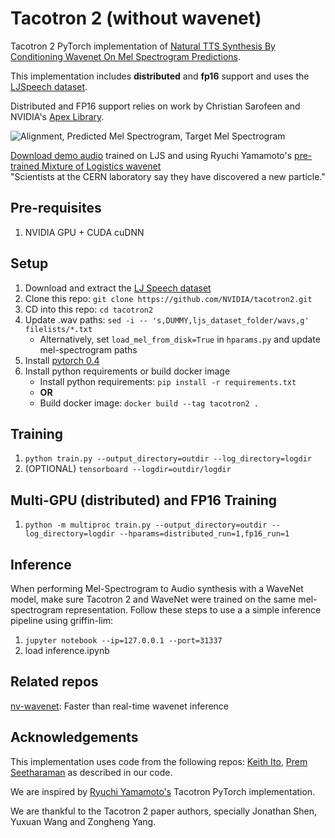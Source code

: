 # Tacotron 2 (without wavenet)

Tacotron 2 PyTorch implementation of [Natural TTS Synthesis By Conditioning
Wavenet On Mel Spectrogram Predictions](https://arxiv.org/pdf/1712.05884.pdf). 

This implementation includes **distributed** and **fp16** support
and uses the [LJSpeech dataset](https://keithito.com/LJ-Speech-Dataset/).

Distributed and FP16 support relies on work by Christian Sarofeen and NVIDIA's
[Apex Library](https://github.com/nvidia/apex).

![Alignment, Predicted Mel Spectrogram, Target Mel Spectrogram](tensorboard.png)

[Download demo audio](https://github.com/NVIDIA/tacotron2/blob/master/demo.wav) trained on LJS and using Ryuchi Yamamoto's [pre-trained Mixture of Logistics
wavenet](https://github.com/r9y9/wavenet_vocoder/)  
"Scientists at the CERN laboratory say they have discovered a new particle."

## Pre-requisites
1. NVIDIA GPU + CUDA cuDNN

## Setup
1. Download and extract the [LJ Speech dataset](https://keithito.com/LJ-Speech-Dataset/)
2. Clone this repo: `git clone https://github.com/NVIDIA/tacotron2.git`
3. CD into this repo: `cd tacotron2`
4. Update .wav paths: `sed -i -- 's,DUMMY,ljs_dataset_folder/wavs,g' filelists/*.txt`
    - Alternatively, set `load_mel_from_disk=True` in `hparams.py` and update mel-spectrogram paths 
5. Install [pytorch 0.4](https://github.com/pytorch/pytorch)
6. Install python requirements or build docker image 
    - Install python requirements: `pip install -r requirements.txt`
    - **OR**
    - Build docker image: `docker build --tag tacotron2 .` 

## Training
1. `python train.py --output_directory=outdir --log_directory=logdir`
2. (OPTIONAL) `tensorboard --logdir=outdir/logdir`

## Multi-GPU (distributed) and FP16 Training
1. `python -m multiproc train.py --output_directory=outdir --log_directory=logdir --hparams=distributed_run=1,fp16_run=1`

## Inference
When performing Mel-Spectrogram to Audio synthesis with a WaveNet model, make sure Tacotron 2 and WaveNet were trained on the same mel-spectrogram representation. Follow these steps to use a a simple inference pipeline using griffin-lim:

1. `jupyter notebook --ip=127.0.0.1 --port=31337`
2. load inference.ipynb 



## Related repos
[nv-wavenet](https://github.com/NVIDIA/nv-wavenet/): Faster than real-time
wavenet inference

## Acknowledgements
This implementation uses code from the following repos: [Keith
Ito](https://github.com/keithito/tacotron/), [Prem
Seetharaman](https://github.com/pseeth/pytorch-stft) as described in our code.

We are inspired by [Ryuchi Yamamoto's](https://github.com/r9y9/tacotron_pytorch)
Tacotron PyTorch implementation.

We are thankful to the Tacotron 2 paper authors, specially Jonathan Shen, Yuxuan
Wang and Zongheng Yang.


